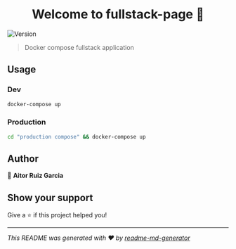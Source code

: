<h1 align="center">Welcome to fullstack-page 👋</h1>
<p>
  <img alt="Version" src="https://img.shields.io/badge/version-0.1.0-blue.svg?cacheSeconds=2592000" />
</p>

> Docker compose fullstack application

## Usage

### Dev
```sh
docker-compose up
```
### Production
```sh
cd "production compose" && docker-compose up
```

## Author

👤 **Aitor Ruiz Garcia**


## Show your support

Give a ⭐️ if this project helped you!

***
_This README was generated with ❤️ by [readme-md-generator](https://github.com/kefranabg/readme-md-generator)_
